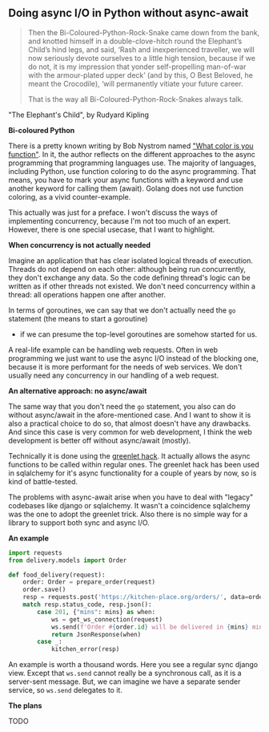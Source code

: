 ## Doing async I/O in Python without async-await

> Then the Bi-Coloured-Python-Rock-Snake came down from the bank, and knotted himself in a double-clove-hitch round the Elephant’s Child’s hind legs, and said, ‘Rash and inexperienced traveller, we will now seriously devote ourselves to a little high tension, because if we do not, it is my impression that yonder self-propelling man-of-war with the armour-plated upper deck’ (and by this, O Best Beloved, he meant the Crocodile), ‘will permanently vitiate your future career.
> 
> That is the way all Bi-Coloured-Python-Rock-Snakes always talk.

"The Elephant's Child", by Rudyard Kipling

**Bi-coloured Python**

There is a pretty known writing by Bob Nystrom named
["What color is you function"](https://journal.stuffwithstuff.com/2015/02/01/what-color-is-your-function/).
In it, the author reflects on the different approaches to the async programming that programming languages use.
The majority of languages, including Python, use function coloring to do the async programming.
That means, you have to mark your async functions with a keyword and use another keyword for calling them (await).
Golang does not use function coloring, as a vivid counter-example.

This actually was just for a preface.
I won't discuss the ways of implementing concurrency, because I'm not too much of an expert.
However, there is one special usecase, that I want to highlight.

**When concurrency is not actually needed**

Imagine an application that has clear isolated logical threads of execution.
Threads do not depend on each other: although being run concurrently, they don't exchange any data.
So the code defining thread's logic can be written as if other threads not existed.
 We don't need concurrency within a thread: all operations happen one after another.

 In terms of goroutines, we can say that we don't actually need the `go` statement (the means to start a goroutine)
 - if we can presume the top-level goroutines are somehow started for us.

 A real-life example can be handling web requests. Often  in web programming we just want to use the async I/O instead of the blocking
 one, because it is more performant for the needs of web services. We don't usually need any concurrency in our handling
 of a web request.

 **An alternative approach: no async/await**

The same way that you don't need the `go` statement, you also can do without async/await in the afore-mentioned case.
And I want to show it is also a practical choice to do so, that almost doesn't have any drawbacks.
And since this case is very common for web development, I think the web
development is better off without async/await (mostly).

Technically it is done using the [greenlet hack](https://github.com/Bi-Coloured-Python-Rock-Snake/greenhack).
It actually allows the async functions to be called within regular ones.
The greenlet hack has been used in sqlalchemy for it's async functionality for a couple of years by now,
so is kind of battle-tested.

The problems with async-await arise when you have to deal with "legacy" codebases like django or sqlalchemy.
It wasn't a coincidence sqlalchemy was the one to adopt the greenlet trick.
Also there is no simple way for a library to support both sync and async I/O.

**An example**

```python
import requests
from delivery.models import Order

def food_delivery(request):
    order: Order = prepare_order(request)
    order.save()
    resp = requests.post('https://kitchen-place.org/orders/', data=order.as_dict())
    match resp.status_code, resp.json():
        case 201, {"mins": mins} as when:
            ws = get_ws_connection(request)
            ws.send(f'Order #{order.id} will be delivered in {mins} minutes.')
            return JsonResponse(when)
        case _:
            kitchen_error(resp)
```

An example is worth a thousand words. Here you see a regular sync django view.
Except that `ws.send` cannot really be a synchronous call,
as it is a server-sent message. But, we can imagine we have a separate sender service, so `ws.send` delegates to it.


**The plans**

TODO